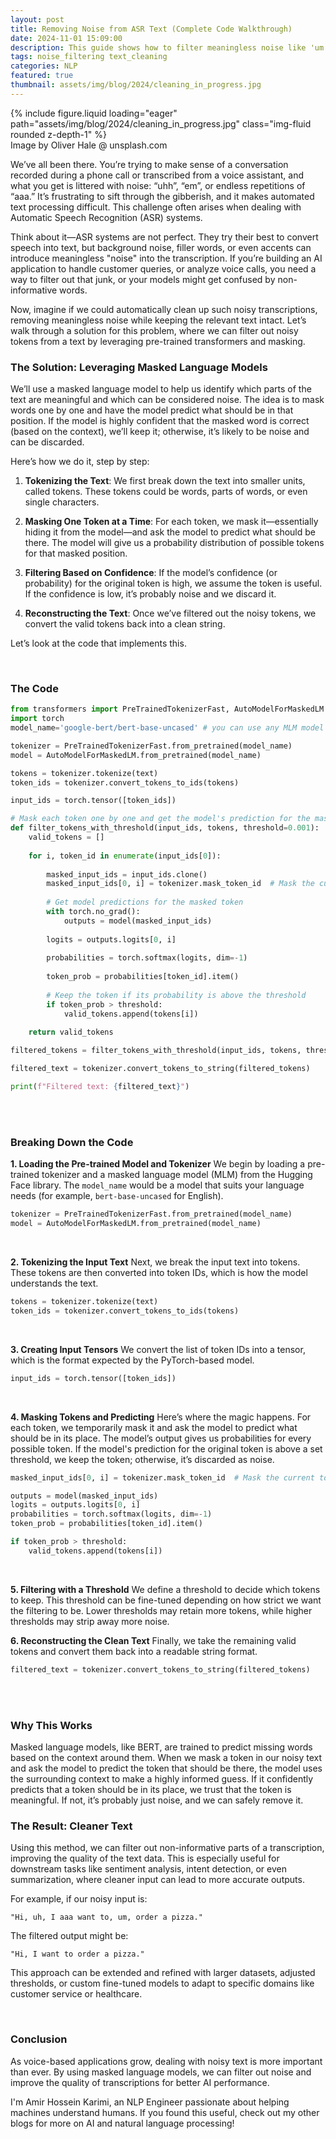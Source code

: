 ```yaml
---
layout: post
title: Removing Noise from ASR Text (Complete Code Walkthrough)
date: 2024-11-01 15:09:00
description: This guide shows how to filter meaningless noise like 'um' and 'aaa' from text, improving quality for NLP tasks.
tags: noise_filtering text_cleaning
categories: NLP
featured: true
thumbnail: assets/img/blog/2024/cleaning_in_progress.jpg
---
```


<div class="row mt-3">
    <div class="col-12 mt-3 mt-md-0">
        {% include figure.liquid loading="eager" path="assets/img/blog/2024/cleaning_in_progress.jpg" class="img-fluid rounded z-depth-1" %}
    </div>
</div>
<div class="caption">
    Image by Oliver Hale @ unsplash.com
</div>

We’ve all been there. You’re trying to make sense of a conversation recorded during a phone call or transcribed from a voice assistant, and what you get is littered with noise: “uhh”, “em”, or endless repetitions of “aaa.” It’s frustrating to sift through the gibberish, and it makes automated text processing difficult. This challenge often arises when dealing with Automatic Speech Recognition (ASR) systems.

Think about it—ASR systems are not perfect. They try their best to convert speech into text, but background noise, filler words, or even accents can introduce meaningless "noise" into the transcription. If you’re building an AI application to handle customer queries, or analyze voice calls, you need a way to filter out that junk, or your models might get confused by non-informative words. 

Now, imagine if we could automatically clean up such noisy transcriptions, removing meaningless noise while keeping the relevant text intact. Let’s walk through a solution for this problem, where we can filter out noisy tokens from a text by leveraging pre-trained transformers and masking.

### The Solution: Leveraging Masked Language Models

We’ll use a masked language model to help us identify which parts of the text are meaningful and which can be considered noise. The idea is to mask words one by one and have the model predict what should be in that position. If the model is highly confident that the masked word is correct (based on the context), we’ll keep it; otherwise, it’s likely to be noise and can be discarded.

Here’s how we do it, step by step:

1. **Tokenizing the Text**: We first break down the text into smaller units, called tokens. These tokens could be words, parts of words, or even single characters.
  
2. **Masking One Token at a Time**: For each token, we mask it—essentially hiding it from the model—and ask the model to predict what should be there. The model will give us a probability distribution of possible tokens for that masked position.

3. **Filtering Based on Confidence**: If the model’s confidence (or probability) for the original token is high, we assume the token is useful. If the confidence is low, it’s probably noise and we discard it.

4. **Reconstructing the Text**: Once we’ve filtered out the noisy tokens, we convert the valid tokens back into a clean string.

Let’s look at the code that implements this.

<br />


### The Code

```python
from transformers import PreTrainedTokenizerFast, AutoModelForMaskedLM
import torch
model_name='google-bert/bert-base-uncased' # you can use any MLM model from Huggingface

tokenizer = PreTrainedTokenizerFast.from_pretrained(model_name)
model = AutoModelForMaskedLM.from_pretrained(model_name)

tokens = tokenizer.tokenize(text)
token_ids = tokenizer.convert_tokens_to_ids(tokens)

input_ids = torch.tensor([token_ids])

# Mask each token one by one and get the model's prediction for the masked token
def filter_tokens_with_threshold(input_ids, tokens, threshold=0.001):
    valid_tokens = []
    
    for i, token_id in enumerate(input_ids[0]):
        
        masked_input_ids = input_ids.clone()
        masked_input_ids[0, i] = tokenizer.mask_token_id  # Mask the current token
        
        # Get model predictions for the masked token
        with torch.no_grad():
            outputs = model(masked_input_ids)
        
        logits = outputs.logits[0, i]
        
        probabilities = torch.softmax(logits, dim=-1)
        
        token_prob = probabilities[token_id].item()
        
        # Keep the token if its probability is above the threshold
        if token_prob > threshold:
            valid_tokens.append(tokens[i])
    
    return valid_tokens

filtered_tokens = filter_tokens_with_threshold(input_ids, tokens, threshold=0.0002)

filtered_text = tokenizer.convert_tokens_to_string(filtered_tokens)

print(f"Filtered text: {filtered_text}")
```
<br />
<br />

### Breaking Down the Code

**1. Loading the Pre-trained Model and Tokenizer**
We begin by loading a pre-trained tokenizer and a masked language model (MLM) from the Hugging Face library. The `model_name` would be a model that suits your language needs (for example, `bert-base-uncased` for English).

```python
tokenizer = PreTrainedTokenizerFast.from_pretrained(model_name)
model = AutoModelForMaskedLM.from_pretrained(model_name)
```
<br />

**2. Tokenizing the Input Text**
Next, we break the input text into tokens. These tokens are then converted into token IDs, which is how the model understands the text.

```python
tokens = tokenizer.tokenize(text)
token_ids = tokenizer.convert_tokens_to_ids(tokens)
```
<br />

**3. Creating Input Tensors**
We convert the list of token IDs into a tensor, which is the format expected by the PyTorch-based model.

```python
input_ids = torch.tensor([token_ids])
```
<br />

**4. Masking Tokens and Predicting**
Here’s where the magic happens. For each token, we temporarily mask it and ask the model to predict what should be in its place. The model’s output gives us probabilities for every possible token. If the model's prediction for the original token is above a set threshold, we keep the token; otherwise, it’s discarded as noise.

```python
masked_input_ids[0, i] = tokenizer.mask_token_id  # Mask the current token

outputs = model(masked_input_ids)
logits = outputs.logits[0, i]
probabilities = torch.softmax(logits, dim=-1)
token_prob = probabilities[token_id].item()

if token_prob > threshold:
    valid_tokens.append(tokens[i])
```
<br />

**5. Filtering with a Threshold**
We define a threshold to decide which tokens to keep. This threshold can be fine-tuned depending on how strict we want the filtering to be. Lower thresholds may retain more tokens, while higher thresholds may strip away more noise.

**6. Reconstructing the Clean Text**
Finally, we take the remaining valid tokens and convert them back into a readable string format.

```python
filtered_text = tokenizer.convert_tokens_to_string(filtered_tokens)
```
<br />
<br />

### Why This Works

Masked language models, like BERT, are trained to predict missing words based on the context around them. When we mask a token in our noisy text and ask the model to predict the token that should be there, the model uses the surrounding context to make a highly informed guess. If it confidently predicts that a token should be in its place, we trust that the token is meaningful. If not, it’s probably just noise, and we can safely remove it.

### The Result: Cleaner Text

Using this method, we can filter out non-informative parts of a transcription, improving the quality of the text data. This is especially useful for downstream tasks like sentiment analysis, intent detection, or even summarization, where cleaner input can lead to more accurate outputs.

For example, if our noisy input is:
```
"Hi, uh, I aaa want to, um, order a pizza."
```
The filtered output might be:
```
"Hi, I want to order a pizza."
```

This approach can be extended and refined with larger datasets, adjusted thresholds, or custom fine-tuned models to adapt to specific domains like customer service or healthcare.

<br />

### Conclusion

As voice-based applications grow, dealing with noisy text is more important than ever. By using masked language models, we can filter out noise and improve the quality of transcriptions for better AI performance.

I'm Amir Hossein Karimi, an NLP Engineer passionate about helping machines understand humans. If you found this useful, check out my other blogs for more on AI and natural language processing!
